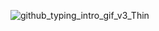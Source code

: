 
![github_typing_intro_gif_v3_Thin](https://github.com/psimps21/psimps21/assets/49768567/92375801-c022-4639-bd13-629ea7fd0806)

<!--
Thicker GIF
![github_typing_intro_gif](https://github.com/psimps21/psimps21/assets/49768567/3af8818c-6c42-4a87-b22a-cc0b03ea6706)
-->

<!--
**psimps21/psimps21** is a ✨ _special_ ✨ repository because its `README.md` (this file) appears on your GitHub profile.

Here are some ideas to get you started:

- 🔭 I’m currently working on ...
- 🌱 I’m currently learning ...
- 👯 I’m looking to collaborate on ...
- 🤔 I’m looking for help with ...
- 💬 Ask me about ...
- 📫 How to reach me: ...
- 😄 Pronouns: ...
- ⚡ Fun fact: ...
-->
